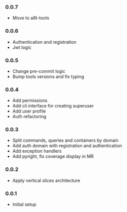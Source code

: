 ### 0.0.7

- Move to a8t-tools

### 0.0.6

- Authentication and registration
- Jwt logic

### 0.0.5

- Change pre-commit logic
- Bump tools versions and fix typing

### 0.0.4

- Add permissions
- Add cli interface for creating superuser
- Add user profile
- Auth refactoring

### 0.0.3

- Split commands, queries and containers by domain
- Add auth domain with registration and authentication
- Add exception handlers
- Add pyright, fix coverage display in MR

### 0.0.2

- Apply vertical slices architecture

### 0.0.1

- Initial setup
